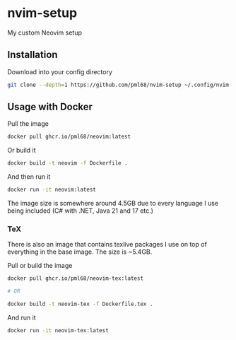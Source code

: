 # nvim-setup

My custom Neovim setup

## Installation

Download into your config directory

```sh
git clone --depth=1 https://github.com/pml68/nvim-setup ~/.config/nvim
```

## Usage with Docker

Pull the image
```sh
docker pull ghcr.io/pml68/neovim:latest
```

Or build it
```sh
docker build -t neovim -f Dockerfile .
```

And then run it
```sh
docker run -it neovim:latest
```

The image size is somewhere around 4.5GB due to every language I use being included (C# with .NET, Java 21 and 17 etc.)

### TeX

There is also an image that contains texlive packages I use on top of everything in the base image. The size is ~5.4GB.

Pull or build the image
```sh
docker pull ghcr.io/pml68/neovim-tex:latest

# OR

docker build -t neovim-tex -f Dockerfile.tex .
```

And run it
```sh
docker run -it neovim-tex:latest
```
